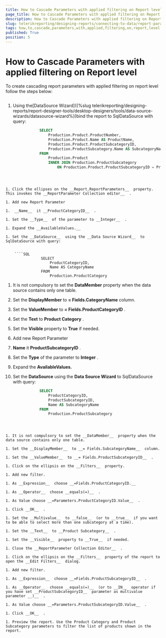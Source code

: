 ```yaml
---
title: How to Cascade Parameters with applied filtering on Report level
page_title: How to Cascade Parameters with applied filtering on Report level | for Telerik Reporting Documentation
description: How to Cascade Parameters with applied filtering on Report level
slug: telerikreporting/designing-reports/connecting-to-data/report-parameters/how-to-cascade-parameters-with-applied-filtering-on-report-level
tags: how,to,cascade,parameters,with,applied,filtering,on,report,level
published: True
position: 5
---
```


# How to Cascade Parameters with applied filtering on Report level



To create cascading report parameters with applied filtering on report level follow the steps below:    	

## 

1. Using the[DataSource Wizard]({%slug telerikreporting/designing-reports/report-designer-tools/desktop-designers/tools/data-source-wizards/datasource-wizard%})bind the report to SqlDataSource with query:

	
    ````SQL
				SELECT
					Production.Product.ProductNumber,
					Production.Product.Name AS ProductName,
					Production.Product.ProductSubcategoryID,
					Production.ProductSubcategory.Name AS SubcategoryName
				FROM
					Production.Product
					INNER JOIN Production.ProductSubcategory
						ON Production.Product.ProductSubcategoryID = Production.ProductSubcategory.ProductSubcategoryID
````



1. Click the ellipses on the __Report.ReportParameters__  property. This invokes the __ReportParameter Collection editor__  .

1. Add new Report Parameter

1.  __Name__  it __ProductCategoryID__  .

1. Set the __Type__  of the parameter to __Integer__  .

1. Expand the __AvailableValues.__  

1. Set the __DataSource__  using the __Data Source Wizard__  to SqlDataSource with query:

	
    ````SQL
				SELECT
					ProductCategoryID,
					Name AS CategoryName
				FROM
					Production.ProductCategory
````



1. It is not compulsory to set the __DataMember__  property when the data source contains only one table.

1. Set the __DisplayMember__  to __= Fields.CategoryName__  column.

1. Set the __ValueMember__  to __= Fields.ProductCategoryID__  .

1. Set the __Text__  to __Product Category__  .

1. Set the __Visible__  property to __True__  if needed.

1. Add new Report Parameter

1.  __Name__  it __ProductSubcategoryID__  .

1. Set the __Type__  of the parameter to __Integer__  .

1. Expand the __AvailableValues.__  

1. Set the __DataSource__  using the __Data Source Wizard__  to SqlDataSource with query:

	
    ````SQL
				SELECT
					ProductCategoryID,
					ProductSubcategoryID,
					Name AS SubcategoryName
				FROM
					Production.ProductSubcategory
````



1. It is not compulsory to set the __DataMember__  property when the data source contains only one table.

1. Set the __DisplayMember__  to __= Fields.SubcategoryName__  column.

1. Set the __ValueMember__  to __= Fields.ProductSubcategoryID__  .

1. Click on the ellipsis on the __Filters__  property.

1. Add new filter.

1. As __Expression__  choose __=Fields.ProductCategoryID.__  

1. As __Operator__  choose __equals(=)__  .

1. As Value choose __=Parameters.ProductCategoryID.Value__  .

1. Click __OK__  .

1. Set the __Multivalue__  to __false__  (or to __true__  if you want to be able to select more than one subcategory at a time).

1. Set the __Text__  to __Product Subcategory__  .

1. Set the __Visible__  property to __True__  if needed.

1. Close the __ReportParameter Collection Editor__  .

1. Click on the ellipsis on the __Filters__  property of the report to open the __Edit Filters__  dialog.

1. Add new filter.

1. As __Expression__  choose __=Fields.ProductSubcategoryID__  .

1. As __Operator__  choose __equals(=)__  (or to __IN__  operator if you have set __ProductSubcategoryID__  parameter as multivalue parameter __)__  .

1. As Value choose __=Parameters.ProductSubcategoryID.Value__  .

1. Click __OK__  .

1. Preview the report. Use the Product Category and Product Subcategory parameters to filter the list of products shown in the report.
